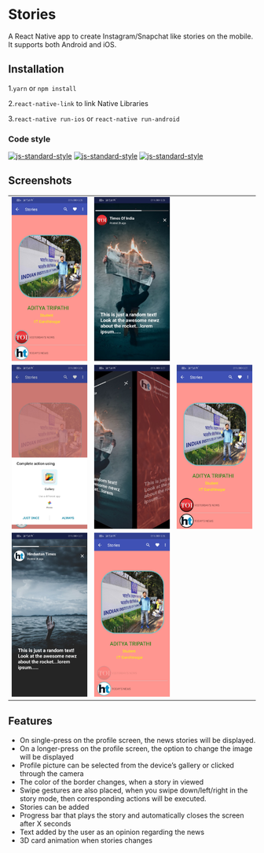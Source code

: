 # Stories

 A React Native app to create Instagram/Snapchat like stories on the mobile. It supports both Android and iOS.
 
## Installation

1.`yarn` or `npm install`  

2.`react-native-link` to link Native Libraries

3.`react-native run-ios` or `react-native run-android`

### Code style
  [![js-standard-style](https://img.shields.io/badge/code%20style-standard-brightgreen.svg?style=flat)](https://github.com/feross/standard)
    [![js-standard-style](https://img.shields.io/badge/deployed-live-blue.svg)](https://game-of-life-800a1.firebaseapp.com/)
    [![js-standard-style](https://img.shields.io/badge/deployed%20version-1.0.0-green.svg)](https://game-of-life-800a1.firebaseapp.com/)


## Screenshots

<table>
 
 <tr>
  <td align="center"><img src="https://github.com/adityatripathiiit/Stories/blob/master/screenshots/Home_screen.jpg" width="200px;height:300px"/></td>
  <td align="center"><img src="https://github.com/adityatripathiiit/Stories/blob/master/screenshots/Story_mode.jpg" width="200px;height:300px"/></td>
     
 </tr>
 <tr>
    <td align="center"><img src="https://github.com/adityatripathiiit/Stories/blob/master/screenshots/Profile_picture_on_longpress.jpg" width="200px;height:300px"/></td>
  <td align="center"><img src="https://github.com/adityatripathiiit/Stories/blob/master/screenshots/3-d_animation.jpg" width="200px;height:300px"/></td>
 <td align="center"><img src="https://github.com/adityatripathiiit/Stories/blob/master/screenshots/Color_change_after_viewing.jpg" width="200px;height:300px"/></td>
    
  </tr>
  
 <tr>
  <td align="center"><img src="https://github.com/adityatripathiiit/Stories/blob/master/screenshots/Story_2.jpg" width="200px;height:300px"/></td>
  <td align="center"><img src="https://github.com/adityatripathiiit/Stories/blob/master/screenshots/Amination_on_viewing_story.jpg" width="200px;height:300px"/></td>
     
 </tr>
 

</table>

## Features 

* On single-press on the profile screen, the news stories will be displayed. 
* On a longer-press on the profile screen, the option to change the image will be displayed
* Profile picture can be selected from the device’s gallery or clicked through the camera
* The color of the border changes, when a story in viewed
* Swipe gestures are also placed, when you swipe down/left/right in the story mode, then corresponding actions will be executed. 
* Stories can be added 
* Progress bar that plays the story and automatically closes the screen after X seconds
* Text added by the user as an opinion regarding the news
* 3D card animation when stories changes


